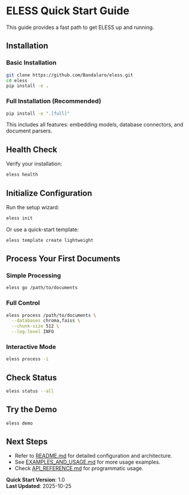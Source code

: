# ELESS Quick Start Guide

This guide provides a fast path to get ELESS up and running.

## Installation

### Basic Installation

```bash
git clone https://github.com/Bandalaro/eless.git
cd eless
pip install -e .
```

### Full Installation (Recommended)

```bash
pip install -e ".[full]"
```

This includes all features: embedding models, database connectors, and document parsers.

## Health Check

Verify your installation:

```bash
eless health
```

## Initialize Configuration

Run the setup wizard:

```bash
eless init
```

Or use a quick-start template:

```bash
eless template create lightweight
```

## Process Your First Documents

### Simple Processing

```bash
eless go /path/to/documents
```

### Full Control

```bash
eless process /path/to/documents \
  --databases chroma,faiss \
  --chunk-size 512 \
  --log-level INFO
```

### Interactive Mode

```bash
eless process -i
```

## Check Status

```bash
eless status --all
```

## Try the Demo

```bash
eless demo
```

## Next Steps

- Refer to [README.md](../README.md) for detailed configuration and architecture.
- See [EXAMPLES_AND_USAGE.md](EXAMPLES_AND_USAGE.md) for more usage examples.
- Check [API_REFERENCE.md](API_REFERENCE.md) for programmatic usage.

**Quick Start Version**: 1.0  
**Last Updated**: 2025-10-25